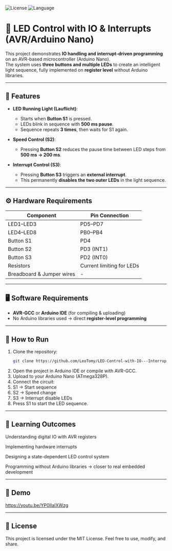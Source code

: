 ![License](https://img.shields.io/badge/license-MIT-green.svg)
![Language](https://img.shields.io/badge/language-C-blue.svg)

# 🚦 LED Control with IO & Interrupts (AVR/Arduino Nano)

This project demonstrates **IO handling and interrupt-driven programming** on an AVR-based microcontroller (Arduino Nano).  
The system uses **three buttons and multiple LEDs** to create an intelligent light sequence, fully implemented on **register level** without Arduino libraries.

---

## 📌 Features
- **LED Running Light (Lauflicht)**:  
  - Starts when **Button S1** is pressed.  
  - LEDs blink in sequence with **500 ms pause**.  
  - Sequence repeats **3 times**, then waits for S1 again.

- **Speed Control (S2)**:  
  - Pressing **Button S2** reduces the pause time between LED steps from **500 ms → 200 ms**.

- **Interrupt Control (S3)**:  
  - Pressing **Button S3** triggers an **external interrupt**.  
  - This permanently **disables the two outer LEDs** in the light sequence.

---

## ⚙️ Hardware Requirements
| Component                 | Pin Connection            |
| ------------------------- | ------------------------- |
| LED1–LED3                 | PD5–PD7                   |
| LED4–LED8                 | PB0–PB4                   |
| Button S1                 | PD4                       |
| Button S2                 | PD3 (INT1)                |
| Button S3                 | PD2 (INT0)                |
| Resistors                 | Current limiting for LEDs |
| Breadboard & Jumper wires | -                         |
---

## 🖥️ Software Requirements
- **AVR-GCC** or **Arduino IDE** (for compiling & uploading)  
- No Arduino libraries used → direct **register-level programming**  

---

## 🚀 How to Run
1. Clone the repository:
   ```bash
   git clone https://github.com/LeoTomy/LED-Control-with-IO---Interrupts--AVR-Arduino-Nano-
2. Open the project in Arduino IDE or compile with AVR-GCC.
3. Upload to your Arduino Nano (ATmega328P).
4. Connect the circuit:
5. S1 → Start sequence
6. S2 → Speed change
7. S3 → Interrupt disable LEDs
8. Press S1 to start the LED sequence.

---

## 🎯 Learning Outcomes
Understanding digital IO with AVR registers

Implementing hardware interrupts

Designing a state-dependent LED control system

Programming without Arduino libraries → closer to real embedded development

---

## 🧭 Demo
https://youtu.be/YP0IIaIXWzg

---

## 📖 License
This project is licensed under the MIT License.
Feel free to use, modify, and share.

